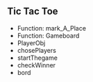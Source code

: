 ## Tic Tac Toe

- Function: mark_A_Place
- Function: Gameboard
- PlayerObj
- chosePlayers
- startThegame
- checkWinner
- bord
